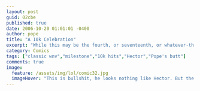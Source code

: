 ```yaml
---
layout: post
guid: 02cbe
published: true
date: 2006-10-20 01:01:01 -0400
author: pope
title: "A 10k Celebration"
excerpt: "While this may be the fourth, or seventeenth, or whatever-th iteration of WNV, we still maintain celebrations of previous milestones for our own posterity. To those who gave us our first ten thousand hits, we thank you. And we also apologize for this. And everything, really. "
category: Comics
tags: ["classic wnv","milestone","10k hits","Hector","Pope's butt"]
comments: true 
image:
  feature: /assets/img/lol/comic32.jpg
  imageHover: "This is bullshit, he looks nothing like Hector. But the rest is accurate."
---
```


